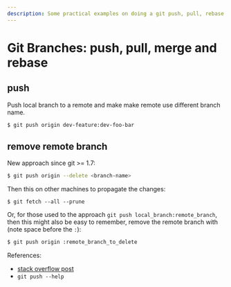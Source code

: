 ```yaml
---
description: Some practical examples on doing a git push, pull, rebase and merge.
---
```


# Git Branches: push, pull, merge and rebase

## push

Push local branch to a remote and make make remote use different branch name.

```bash
$ git push origin dev-feature:dev-foo-bar
```

## remove remote branch

New approach since git >= 1.7:

```bash
$ git push origin --delete <branch-name>
```

Then this on other machines to propagate the changes:

```
$ git fetch --all --prune
```

Or, for those used to the approach `git push local_branch:remote_branch`, then this might also be easy to remember, remove the remote branch with (note space before the `:`):

```bash
$ git push origin :remote_branch_to_delete
```

References:

- [stack overflow post](https://stackoverflow.com/questions/2003505/how-do-i-delete-a-git-branch-both-locally-and-remotely)
- `git push --help`
